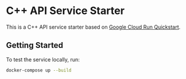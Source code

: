 # C++ API Service Starter

This is a C++ API service starter based on [Google Cloud Run Quickstart](https://cloud.google.com/run/docs/quickstarts/build-and-deploy/deploy-c-plus-plus-service).

## Getting Started

To test the service locally, run:

```sh
docker-compose up --build
```